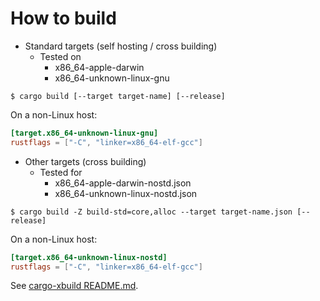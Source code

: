# How to build

+ Standard targets (self hosting / cross building)
    - Tested on
        - x86_64-apple-darwin
        - x86_64-unknown-linux-gnu

```console
$ cargo build [--target target-name] [--release]
```

On a non-Linux host:
```toml:~/.cargo/config.toml
[target.x86_64-unknown-linux-gnu]
rustflags = ["-C", "linker=x86_64-elf-gcc"]
```


+ Other targets (cross building)
    - Tested for
        - x86_64-apple-darwin-nostd.json
        - x86_64-unknown-linux-nostd.json

```console
$ cargo build -Z build-std=core,alloc --target target-name.json [--release]
```

On a non-Linux host:
```toml:~/.cargo/config.toml
[target.x86_64-unknown-linux-nostd]
rustflags = ["-C", "linker=x86_64-elf-gcc"]
```

See [cargo-xbuild README.md](https://github.com/rust-osdev/cargo-xbuild/blob/master/README.md).
